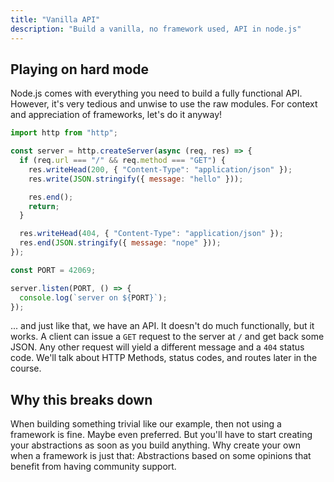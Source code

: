 ```yaml
---
title: "Vanilla API"
description: "Build a vanilla, no framework used, API in node.js"
---
```


## Playing on hard mode

Node.js comes with everything you need to build a fully functional API. However, it's very tedious and unwise to use the raw modules. For context and appreciation of frameworks, let's do it anyway!

```javascript
import http from "http";

const server = http.createServer(async (req, res) => {
  if (req.url === "/" && req.method === "GET") {
    res.writeHead(200, { "Content-Type": "application/json" });
    res.write(JSON.stringify({ message: "hello" }));

    res.end();
    return;
  }

  res.writeHead(404, { "Content-Type": "application/json" });
  res.end(JSON.stringify({ message: "nope" }));
});

const PORT = 42069;

server.listen(PORT, () => {
  console.log(`server on ${PORT}`);
});
```

... and just like that, we have an API. It doesn't do much functionally, but it works. A client can issue a `GET` request to the server at `/` and get back some JSON. Any other request will yield a different message and a `404` status code. We'll talk about HTTP Methods, status codes, and routes later in the course.

## Why this breaks down

When building something trivial like our example, then not using a framework is fine. Maybe even preferred. But you'll have to start creating your abstractions as soon as you build anything. Why create your own when a framework is just that: Abstractions based on some opinions that benefit from having community support.

